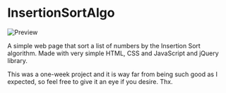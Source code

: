 # InsertionSortAlgo

![Preview](https://user-images.githubusercontent.com/53235472/113476831-3faca000-947e-11eb-923f-ca0660fe993e.jpg)

A simple web page that sort a list of numbers by the Insertion Sort algorithm. Made with very simple HTML, CSS and JavaScript and jQuery library.

This was a one-week project and it is way far from being such good as I expected, so feel free to give it an eye if you desire.
Thx.
